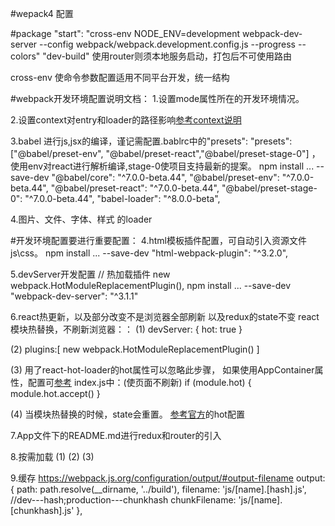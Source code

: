 #wepack4 配置

#package
"start": "cross-env NODE_ENV=development webpack-dev-server --config webpack/webpack.development.config.js --progress --colors"
"dev-build" 使用router则须本地服务启动，打包后不可使用路由

cross-env 使命令参数配置适用不同平台开发，统一结构

#webpack开发环境配置说明文档：
1.设置mode属性所在的开发环境情况。

2.设置context对entry和loader的路径影响[参考context说明](https://juejin.im/post/5a10d9fe51882554bd50a5d3)

3.babel 进行js,jsx的编译，谨记需配置.bablrc中的"presets":
"presets": ["@babel/preset-env", "@babel/preset-react","@babel/preset-stage-0"]
，使用env对react进行解析编译,stage-0使项目支持最新的提案。
npm install ... --save-dev
"@babel/core": "^7.0.0-beta.44",
"@babel/preset-env": "^7.0.0-beta.44",
"@babel/preset-react": "^7.0.0-beta.44",
"@babel/preset-stage-0": "^7.0.0-beta.44",
"babel-loader": "^8.0.0-beta",

4.图片、文件、字体、样式 的loader

#开发环境配置要进行重要配置：
4.html模板插件配置，可自动引入资源文件js\css。
npm install ... --save-dev
"html-webpack-plugin": "^3.2.0",

5.devServer开发配置
// 热加载插件
new webpack.HotModuleReplacementPlugin(),
npm install ... --save-dev
"webpack-dev-server": "^3.1.1"

6.react热更新，以及部分改变不是浏览器全部刷新
以及redux的state不变
react模块热替换，不刷新浏览器：：
(1)
devServer: {
    hot: true
}

(2)
plugins:[
     new webpack.HotModuleReplacementPlugin()
]

(3) 用了react-hot-loader的hot属性可以忽略此步骤，
如果使用AppContainer属性，配置可[参考](https://github.com/gaearon/react-hot-loader)
index.js中：(使页面不刷新)
if (module.hot) {
    module.hot.accept()
}

(4)
当模块热替换的时候，state会重置。
[参考官方](https://github.com/gaearon/react-hot-loader)的hot配置

7.App文件下的README.md进行redux和router的引入

8.按需加载
(1)
(2)
(3)

9.缓存
https://webpack.js.org/configuration/output/#output-filename
output: {
  path: path.resolve(__dirname, '../build'),
  filename: 'js/[name].[hash].js',   //dev---hash;production---chunkhash
  chunkFilename: 'js/[name].[chunkhash].js'
},
